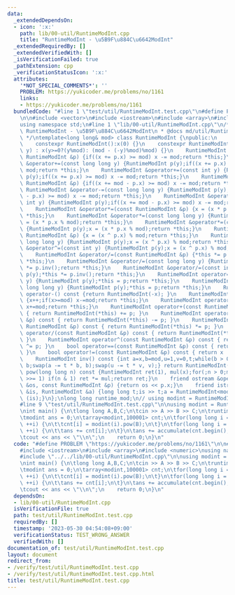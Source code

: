 ```yaml
---
data:
  _extendedDependsOn:
  - icon: ':x:'
    path: lib/00-util/RuntimeModInt.cpp
    title: "RuntimeModInt - \u5B9F\u884C\u6642ModInt"
  _extendedRequiredBy: []
  _extendedVerifiedWith: []
  _isVerificationFailed: true
  _pathExtension: cpp
  _verificationStatusIcon: ':x:'
  attributes:
    '*NOT_SPECIAL_COMMENTS*': ''
    PROBLEM: https://yukicoder.me/problems/no/1161
    links:
    - https://yukicoder.me/problems/no/1161
  bundledCode: "#line 1 \"test/util/RuntimeModInt.test.cpp\"\n#define PROBLEM \"https://yukicoder.me/problems/no/1161\"\
    \n\n#include <vector>\n#include <iostream>\n#include <array>\n#include <numeric>\n\
    using namespace std;\n#line 1 \"lib/00-util/RuntimeModInt.cpp\"\n/*\n * @title\
    \ RuntimeModInt - \u5B9F\u884C\u6642ModInt\n * @docs md/util/RuntimeModInt.md\n\
    \ */\ntemplate<long long& mod> class RuntimeModInt {\npublic:\n    long long x;\n\
    \    constexpr RuntimeModInt():x(0) {}\n    constexpr RuntimeModInt(long long\
    \ y) : x(y>=0?(y%mod): (mod - (-y)%mod)%mod) {}\n    RuntimeModInt &operator+=(const\
    \ RuntimeModInt &p) {if((x += p.x) >= mod) x -= mod;return *this;}\n    RuntimeModInt\
    \ &operator+=(const long long y) {RuntimeModInt p(y);if((x += p.x) >= mod) x -=\
    \ mod;return *this;}\n    RuntimeModInt &operator+=(const int y) {RuntimeModInt\
    \ p(y);if((x += p.x) >= mod) x -= mod;return *this;}\n    RuntimeModInt &operator-=(const\
    \ RuntimeModInt &p) {if((x += mod - p.x) >= mod) x -= mod;return *this;}\n   \
    \ RuntimeModInt &operator-=(const long long y) {RuntimeModInt p(y);if((x += mod\
    \ - p.x) >= mod) x -= mod;return *this;}\n    RuntimeModInt &operator-=(const\
    \ int y) {RuntimeModInt p(y);if((x += mod - p.x) >= mod) x -= mod;return *this;}\n\
    \    RuntimeModInt &operator*=(const RuntimeModInt &p) {x = (x * p.x % mod);return\
    \ *this;}\n    RuntimeModInt &operator*=(const long long y) {RuntimeModInt p(y);x\
    \ = (x * p.x % mod);return *this;}\n    RuntimeModInt &operator*=(const int y)\
    \ {RuntimeModInt p(y);x = (x * p.x % mod);return *this;}\n    RuntimeModInt &operator^=(const\
    \ RuntimeModInt &p) {x = (x ^ p.x) % mod;return *this;}\n    RuntimeModInt &operator^=(const\
    \ long long y) {RuntimeModInt p(y);x = (x ^ p.x) % mod;return *this;}\n    RuntimeModInt\
    \ &operator^=(const int y) {RuntimeModInt p(y);x = (x ^ p.x) % mod;return *this;}\n\
    \    RuntimeModInt &operator/=(const RuntimeModInt &p) {*this *= p.inv();return\
    \ *this;}\n    RuntimeModInt &operator/=(const long long y) {RuntimeModInt p(y);*this\
    \ *= p.inv();return *this;}\n    RuntimeModInt &operator/=(const int y) {RuntimeModInt\
    \ p(y);*this *= p.inv();return *this;}\n    RuntimeModInt operator=(const int\
    \ y) {RuntimeModInt p(y);*this = p;return *this;}\n    RuntimeModInt operator=(const\
    \ long long y) {RuntimeModInt p(y);*this = p;return *this;}\n    RuntimeModInt\
    \ operator-() const {return RuntimeModInt(-x); }\n    RuntimeModInt operator++()\
    \ {x++;if(x>=mod) x-=mod;return *this;}\n    RuntimeModInt operator--() {x--;if(x<0)\
    \ x+=mod;return *this;}\n    RuntimeModInt operator+(const RuntimeModInt &p) const\
    \ { return RuntimeModInt(*this) += p; }\n    RuntimeModInt operator-(const RuntimeModInt\
    \ &p) const { return RuntimeModInt(*this) -= p; }\n    RuntimeModInt operator*(const\
    \ RuntimeModInt &p) const { return RuntimeModInt(*this) *= p; }\n    RuntimeModInt\
    \ operator/(const RuntimeModInt &p) const { return RuntimeModInt(*this) /= p;\
    \ }\n    RuntimeModInt operator^(const RuntimeModInt &p) const { return RuntimeModInt(*this)\
    \ ^= p; }\n    bool operator==(const RuntimeModInt &p) const { return x == p.x;\
    \ }\n    bool operator!=(const RuntimeModInt &p) const { return x != p.x; }\n\
    \    RuntimeModInt inv() const {int a=x,b=mod,u=1,v=0,t;while(b > 0) {t = a /\
    \ b;swap(a -= t * b, b);swap(u -= t * v, v);} return RuntimeModInt(u);}\n    RuntimeModInt\
    \ pow(long long n) const {RuntimeModInt ret(1), mul(x);for(;n > 0;mul *= mul,n\
    \ >>= 1) if(n & 1) ret *= mul;return ret;}\n    friend ostream &operator<<(ostream\
    \ &os, const RuntimeModInt &p) {return os << p.x;}\n    friend istream &operator>>(istream\
    \ &is, RuntimeModInt &a) {long long t;is >> t;a = RuntimeModInt<mod>(t);return\
    \ (is);}\n};\nlong long runtime_mod;\n// using modint = RuntimeModInt<mod>;\n\
    #line 9 \"test/util/RuntimeModInt.test.cpp\"\n\nusing modint = RuntimeModInt<runtime_mod>;\n\
    \nint main() {\n\tlong long A,B,C;\n\tcin >> A >> B >> C;\n\truntime_mod = C;\n\
    \tmodint ans = 0;\n\tarray<modint,100001> cnt;\n\tfor(long long i = 1; i <= C;\
    \ ++i) {\n\t\tcnt[i] = modint(i).pow(B);\n\t}\n\tfor(long long i = 1; i <= A%C;\
    \ ++i) {\n\t\tans += cnt[i];\n\t}\n\tans += accumulate(cnt.begin(),cnt.begin()+C,modint(0))*(A/C);\n\
    \tcout << ans << \"\\n\";\n    return 0;\n}\n"
  code: "#define PROBLEM \"https://yukicoder.me/problems/no/1161\"\n\n#include <vector>\n\
    #include <iostream>\n#include <array>\n#include <numeric>\nusing namespace std;\n\
    #include \"../../lib/00-util/RuntimeModInt.cpp\"\n\nusing modint = RuntimeModInt<runtime_mod>;\n\
    \nint main() {\n\tlong long A,B,C;\n\tcin >> A >> B >> C;\n\truntime_mod = C;\n\
    \tmodint ans = 0;\n\tarray<modint,100001> cnt;\n\tfor(long long i = 1; i <= C;\
    \ ++i) {\n\t\tcnt[i] = modint(i).pow(B);\n\t}\n\tfor(long long i = 1; i <= A%C;\
    \ ++i) {\n\t\tans += cnt[i];\n\t}\n\tans += accumulate(cnt.begin(),cnt.begin()+C,modint(0))*(A/C);\n\
    \tcout << ans << \"\\n\";\n    return 0;\n}\n"
  dependsOn:
  - lib/00-util/RuntimeModInt.cpp
  isVerificationFile: true
  path: test/util/RuntimeModInt.test.cpp
  requiredBy: []
  timestamp: '2023-05-30 04:54:08+09:00'
  verificationStatus: TEST_WRONG_ANSWER
  verifiedWith: []
documentation_of: test/util/RuntimeModInt.test.cpp
layout: document
redirect_from:
- /verify/test/util/RuntimeModInt.test.cpp
- /verify/test/util/RuntimeModInt.test.cpp.html
title: test/util/RuntimeModInt.test.cpp
---
```

